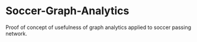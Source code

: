 # Soccer-Graph-Analytics
Proof of concept of usefulness of graph analytics applied to soccer passing network.
